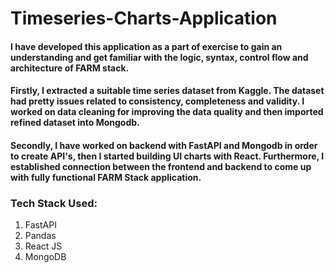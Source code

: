 # Timeseries-Charts-Application

#### I have developed this application as a part of exercise to gain an understanding and get familiar with the logic, syntax, control flow and architecture of FARM stack. 

#### Firstly, I extracted a suitable time series dataset from Kaggle. The dataset had pretty issues related to consistency, completeness and validity. I worked on data cleaning for improving the data quality and then imported refined dataset into Mongodb.

#### Secondly, I have worked on backend with FastAPI and Mongodb in order to create API's, then I started building UI charts with React. Furthermore, I established connection between the frontend and backend to come up with fully functional FARM Stack application.



### Tech Stack Used:
1. FastAPI
2. Pandas
3. React JS
4. MongoDB
